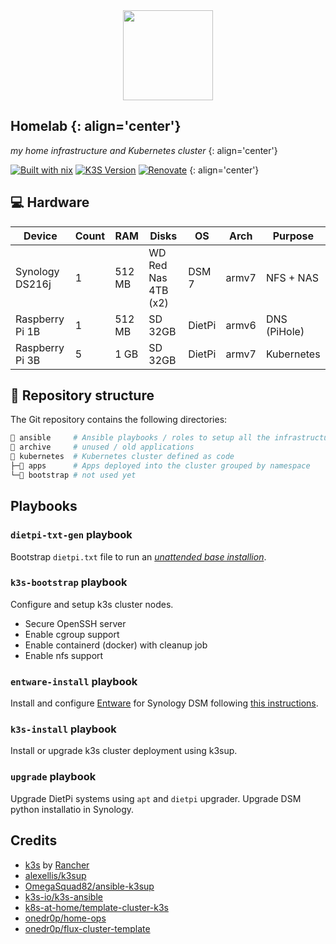 <div align="center">
<img src="https://camo.githubusercontent.com/5b298bf6b0596795602bd771c5bddbb963e83e0f/68747470733a2f2f692e696d6775722e636f6d2f7031527a586a512e706e67" align="center" width="144px" height="144px"/>
</div>

## Homelab {: align='center'}
_my home infrastructure and Kubernetes cluster_
{: align='center'}

[![Built with nix][NIX-badge]][NIX-link]
[![K3S Version][K3S-badge]][K3S-link]
[![Renovate][renovate-badge]][renovate-link]
{: align='center'}


  [NIX-badge]: https://img.shields.io/badge/nix-blue.svg?logo=nixos&labelColor=73C3D5&style=for-the-badge
  [NIX-link]: https://builtwithnix.org
  [K3S-badge]: https://img.shields.io/badge/v1.29-blue?&logo=k3s&logoColor=white&style=for-the-badge
  [K3S-link]: https://k3s.io
  [renovate-badge]: https://img.shields.io/badge/passing-blue?logo=renovatebot&style=for-the-badge
  [renovate-link]: https://developer.mend.io/[platform]/JesusMtnez/homelab

## 💻 Hardware

| Device           | Count | RAM    | Disks               | OS     | Arch  | Purpose      |
| ---------------- | ----- | ------ | ------------------- | ------ | ----- | ------------ |
| Synology DS216j  | 1     | 512 MB | WD Red Nas 4TB (x2) | DSM 7  | armv7 | NFS + NAS    |
| Raspberry Pi 1B  | 1     | 512 MB | SD 32GB             | DietPi | armv6 | DNS (PiHole) |
| Raspberry Pi 3B  | 5     | 1 GB   | SD 32GB             | DietPi | armv7 | Kubernetes   |

## 📂 Repository structure

The Git repository contains the following directories:

```sh
📁 ansible     # Ansible playbooks / roles to setup all the infrastructure
📁 archive     # unused / old applications
📁 kubernetes  # Kubernetes cluster defined as code
├─📁 apps      # Apps deployed into the cluster grouped by namespace
└─📁 bootstrap # not used yet
```

## Playbooks

### `dietpi-txt-gen` playbook

Bootstrap `dietpi.txt` file to run an [_unattended base installion_][dietpi-unattended].

  [dietpi-unattended]: https://dietpi.com/docs/usage/#how-to-do-an-automatic-base-installation-at-first-boot-dietpi-automation

### `k3s-bootstrap` playbook

Configure and setup k3s cluster nodes.

- Secure OpenSSH server
- Enable cgroup support
- Enable containerd (docker) with cleanup job
- Enable nfs support

### `entware-install` playbook

Install and configure [Entware][entware] for Synology DSM following [this instructions][entware-dsm].

  [entware]: https://github.com/Entware/Entware/
  [entware-dsm]: https://github.com/Entware/Entware/wiki/Install-on-Synology-NAS

### `k3s-install` playbook

Install or upgrade k3s cluster deployment using k3sup.

### `upgrade` playbook

Upgrade DietPi systems using `apt` and `dietpi` upgrader. Upgrade DSM python installatio in Synology.

## Credits

- [k3s](https://k3s.io) by [Rancher](https://rancher.com/)
- [alexellis/k3sup](https://github.com/alexellis/k3sup)
- [OmegaSquad82/ansible-k3sup](https://github.com/OmegaSquad82/ansible-k3sup)
- [k3s-io/k3s-ansible](https://github.com/k3s-io/k3s-ansible)
- [k8s-at-home/template-cluster-k3s](https://github.com/k8s-at-home/template-cluster-k3s/)
- [onedr0p/home-ops](https://github.com/onedr0p/home-ops)
- [onedr0p/flux-cluster-template](https://github.com/onedr0p/flux-cluster-template)
